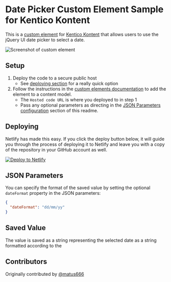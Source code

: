 # Date Picker Custom Element Sample for Kentico Kontent

This is a [custom element](https://kontent.ai/learn/tutorials/develop-apps/integrate/content-editing-extensions) for [Kentico Kontent](https://kontent.ai) that allows users to use the jQuery UI date picker to select a date.

![Screenshot of custom element](DatePicker.gif)

## Setup

1. Deploy the code to a secure public host
    * See [deploying section](#Deploying) for a really quick option
1. Follow the instructions in the [custom elements documentation](https://kontent.ai/learn/tutorials/develop-apps/integrate/content-editing-extensions#a-displaying-your-custom-editor-in-kontent) to add the element to a content model.
    * The `Hosted code URL` is where you deployed to in step 1
    * Pass any optional parameters as directing in the [JSON Parameters configuration](#json-parameters) section of this readme.

## Deploying

Netlify has made this easy. If you click the deploy button below, it will guide you through the process of deploying it to Netlify and leave you with a copy of the repository in your GitHub account as well.

[![Deploy to Netlify](https://www.netlify.com/img/deploy/button.svg)](https://app.netlify.com/start/deploy?repository=https://github.com/Kentico/kontent-custom-element-sample-date-picker)

## JSON Parameters

You can specify the format of the saved value by setting the optional `dateFormat` property in the JSON parameters:

```Json
{
  "dateFormat": "dd/mm/yy"
}
```

## Saved Value

The value is saved as a string representing the selected date as a string formatted according to the

## Contributors

Originally contributed by [@matus666](https://github.com/matus666/)
